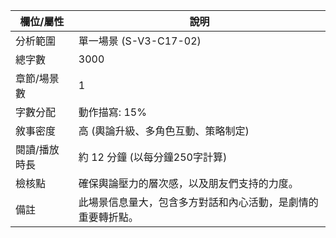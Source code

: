 | 欄位/屬性 | 說明 |
|---|---|
| 分析範圍 | 單一場景 (S-V3-C17-02) |
| 總字數 | 3000 |
| 章節/場景數 | 1 |
| 字數分配 | 動作描寫: 15% | 對話: 45% | 內心描寫: 40% |
| 敘事密度 | 高 (輿論升級、多角色互動、策略制定) |
| 閱讀/播放時長 | 約 12 分鐘 (以每分鐘250字計算) |
| 檢核點 | 確保輿論壓力的層次感，以及朋友們支持的力度。 |
| 備註 | 此場景信息量大，包含多方對話和內心活動，是劇情的重要轉折點。
